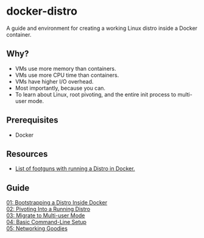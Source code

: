 # docker-distro

A guide and environment for creating a working Linux distro inside a Docker container.


## Why?

- VMs use more memory than containers.
- VMs use more CPU time than containers.
- VMs have higher I/O overhead.
- Most importantly, because you can.
- To learn about Linux, root pivoting, and the entire init process to multi-user mode.

## Prerequisites

- Docker

## Resources

- [List of footguns with running a Distro in Docker.](./FOOTGUNS.md)

## Guide

[01: Bootstrapping a Distro Inside Docker](./guide/01-bootstrap.md)  
[02: Pivoting Into a Running Distro](./guide/02-pivoting.md)  
[03: Migrate to Multi-user Mode](./guide/03-multiuser.md)  
[04: Basic Command-Line Setup](./guide/04-cli-setup.md)  
[05: Networking Goodies](./guide/05-networking.md)  
